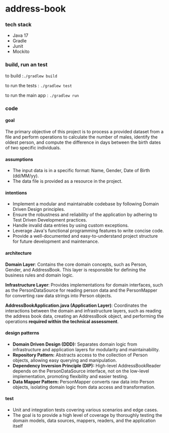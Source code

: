 # address-book

### tech stack
- Java 17
- Gradle
- Junit
- Mockito

### build, run an test 

to build :`./gradlew build`

to run the tests : `./gradlew test`

to run the main app : `./gradlew run`

### code

#### goal
The primary objective of this project is to process a provided dataset from a file and perform operations to calculate the number of males, identify the oldest person, and compute the difference in days between the birth dates of two specific individuals.

#### assumptions
- The input data is in a specific format: Name, Gender, Date of Birth (dd/MM/yy).
- The data file is provided as a resource in the project.

#### intentions
- Implement a modular and maintainable codebase by following Domain Driven Design principles.
- Ensure the robustness and reliability of the application by adhering to Test Driven Development practices.
- Handle invalid data entries  by using custom exceptions.
- Leverage Java's functional programming features to write concise code.
- Provide a well-documented and easy-to-understand project structure for future development and maintenance.

#### architecture

**Domain Layer**: Contains the core domain concepts, such as Person, Gender, and AddressBook. This layer is responsible for defining the business rules and domain logic.

**Infrastructure Layer**: Provides implementations for domain interfaces, such as the PersonDataSource for reading person data and the PersonMapper for converting raw data strings into Person objects.

**AddressBookApplication.java (Application Layer)**: Coordinates the interactions between the domain and infrastructure layers, such as reading the address book data, creating an AddressBook object, and performing the operations **required within the technical assessment**.

#### design patterns

- **Domain Driven Design (DDD):** Separates domain logic from infrastructure and application layers for modularity and maintainability.
- **Repository Pattern:** Abstracts access to the collection of Person objects, allowing easy querying and manipulation.
- **Dependency Inversion Principle (DIP):** High-level AddressBookReader depends on the PersonDataSource interface, not on the low-level implementation, promoting flexibility and easier testing.
- **Data Mapper Pattern:** PersonMapper converts raw data into Person objects, isolating domain logic from data access and transformation.

#### test
- Unit and integration tests covering various scenarios and edge cases.
- The goal is to provide a high level of coverage by thoroughly testing the domain models, data sources, mappers, readers, and the application itself 


